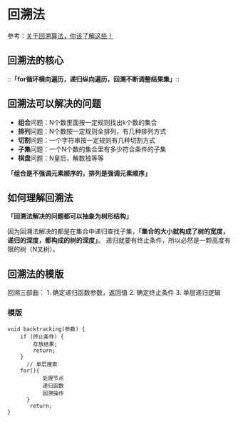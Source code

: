 # 回溯法
参考：[关于回溯算法，你该了解这些！](https://mp.weixin.qq.com/s?__biz=MzUxNjY5NTYxNA==&mid=2247485237&idx=1&sn=1bae4c3d0d3965af44878093a5a49f58&scene=21#wechat_redirect)

## 回溯法的核心
::**「for循环横向遍历，递归纵向遍历，回溯不断调整结果集」**::

## 回溯法可以解决的问题
* **组合**问题：N个数里面按一定规则找出k个数的集合
* **排列**问题：N个数按一定规则全排列，有几种排列方式
* **切割**问题：一个字符串按一定规则有几种切割方式
* **子集**问题：一个N个数的集合里有多少符合条件的子集
* **棋盘**问题：N皇后，解数独等等

**「组合是不强调元素顺序的，排列是强调元素顺序」**


## 如何理解回溯法
**「回溯法解决的问题都可以抽象为树形结构」**

 因为回溯法解决的都是在集合中递归查找子集，**「集合的大小就构成了树的宽度，递归的深度，都构成的树的深度」**。
递归就要有终止条件，所以必然是一颗高度有限的树（N叉树）。


## 回溯法的模版
回溯三部曲：
	1. 确定递归函数参数，返回值
	2. 确定终止条件
	3. 单层递归逻辑

### 模版
```
void backtracking(参数) {
    if (终止条件) {
        存放结果;
        return;
    }
	  // 单层搜索
    for(){
	  	   处理节点
		   递归函数
		   回溯操作
	  }
	   return;
}
```